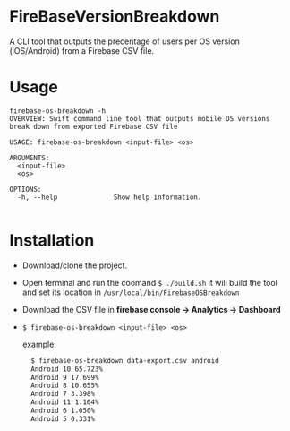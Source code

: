 # FireBaseVersionBreakdown

A CLI tool that outputs the precentage of users per OS version (iOS/Android) from a Firebase CSV file.


# Usage
```
firebase-os-breakdown -h
OVERVIEW: Swift command line tool that outputs mobile OS versions break down from exported Firebase CSV file

USAGE: firebase-os-breakdown <input-file> <os>

ARGUMENTS:
  <input-file>
  <os>

OPTIONS:
  -h, --help              Show help information.
  
````

# Installation
* Download/clone the project.

* Open terminal and run the coomand ```$ ./build.sh``` it will build the tool and set its location in `/usr/local/bin/FirebaseOSBreakdown`

* Download the CSV file in **firebase console -> Analytics -> Dashboard**   

* ```$ firebase-os-breakdown <input-file> <os> ```

    example:
    ```bash 
      $ firebase-os-breakdown data-export.csv android
      Android 10 65.723%
      Android 9 17.699%
      Android 8 10.655%
      Android 7 3.398%
      Android 11 1.104%
      Android 6 1.050%
      Android 5 0.331%
    ```



